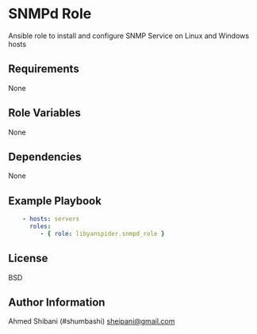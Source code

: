 SNMPd Role
=========

Ansible role to install and configure SNMP Service on Linux and Windows hosts

Requirements
------------

None

Role Variables
--------------

None

Dependencies
------------

None

Example Playbook
----------------

```yaml
    - hosts: servers
      roles:
         - { role: libyanspider.snmpd_role }
```

License
-------

BSD

Author Information
------------------

Ahmed Shibani (#shumbashi)
sheipani@gmail.com